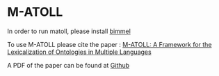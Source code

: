 # M-ATOLL

In order to run matoll, please install <a href="https://github.com/ag-sc/bimmel.git">bimmel</a>

To use M-ATOLL please cite the paper :
<a href="http://link.springer.com/chapter/10.1007/978-3-319-11964-9_30">M-ATOLL: A Framework for the Lexicalization of Ontologies in Multiple Languages</a>

A PDF of the paper can be found at 
<a href="https://github.com/lidingpku/iswc2014/blob/master/paper/87960464-m-atoll-a-framework-for-the-lexicalization-of-ontologies-in-multiple-languages.pdf?raw=true">Github</a>
